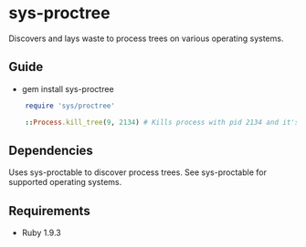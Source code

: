 sys-proctree
============

Discovers and lays waste to process trees on various operating systems.

Guide
-----

* gem install sys-proctree

```ruby
    require 'sys/proctree'

    ::Process.kill_tree(9, 2134) # Kills process with pid 2134 and it's children using 9 as the kill signal for each process
```

Dependencies
------------

Uses sys-proctable to discover process trees.  See sys-proctable for supported operating systems.

Requirements
------------

* Ruby 1.9.3
